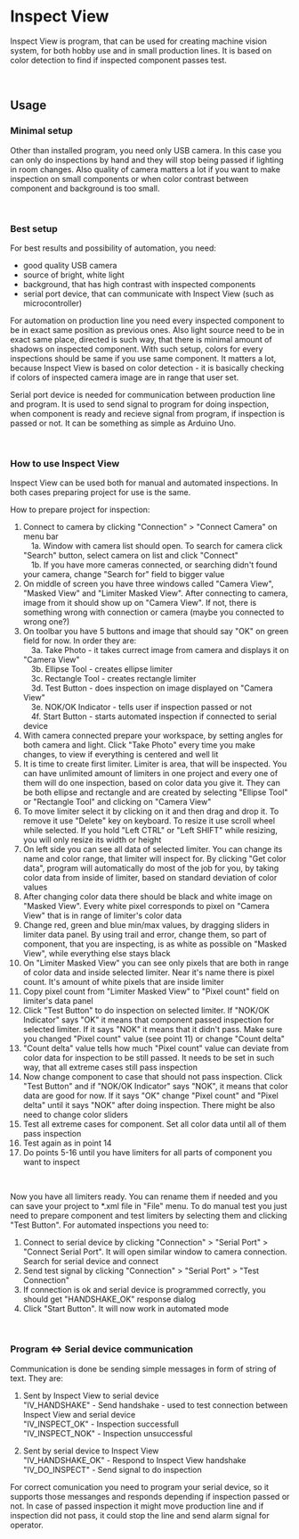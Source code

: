 # Inspect View
Inspect View is program, that can be used for creating machine vision system, for both hobby use and in small production lines. It is based on color detection to find if inspected component passes test.

<br/>

## Usage
### Minimal setup
Other than installed program, you need only USB camera. In this case you can only do inspections by hand and they will stop being passed if lighting in room changes. Also quality of camera matters a lot if you want to make inspection on small components or when color contrast between component and background is too small.

<br/>

### Best setup
For best results and possibility of automation, you need:
- good quality USB camera
- source of bright, white light
- background, that has high contrast with inspected components
- serial port device, that can communicate with Inspect View (such as microcontroller)

For automation on production line you need every inspected component to be in exact same position as previous ones. Also light source need to be in exact same place, directed is such way, that there is minimal amount of shadows on inspected component.
With such setup, colors for every inspections should be same if you use same component. It matters a lot, because Inspect View is based on color detection - it is basically checking if colors of inspected camera image are in range that user set.

Serial port device is needed for communication between production line and program. It is used to send signal to program for doing inspection, when component is ready and recieve signal from program, if inspection is passed or not. It can be something as simple as Arduino Uno.

<br/>

### How to use Inspect View
Inspect View can be used both for manual and automated inspections. In both cases preparing project for use is the same.

How to prepare project for inspection:
1. Connect to camera by clicking "Connection" > "Connect Camera" on menu bar<br/>
&emsp;1a. Window with camera list should open. To search for camera click "Search" button, select camera on list and click "Connect"<br/>
&emsp;1b. If you have more cameras connected, or searching didn't found your camera, change "Search for" field to bigger value
2. On middle of screen you have three windows called "Camera View", "Masked View" and "Limiter Masked View". After connecting to camera, image from it should show up on "Camera View". If not, there is something wrong with connection or camera (maybe you connected to wrong one?)
3. On toolbar you have 5 buttons and image that should say "OK" on green field for now. In order they are:<br/>
&emsp;3a. Take Photo - it takes currect image from camera and displays it on "Camera View"<br/>
&emsp;3b. Ellipse Tool - creates ellipse limiter<br/>
&emsp;3c. Rectangle Tool - creates rectangle limiter<br/>
&emsp;3d. Test Button - does inspection on image displayed on "Camera View"<br/>
&emsp;3e. NOK/OK Indicator - tells user if inspection passed or not<br/>
&emsp;4f. Start Button - starts automated inspection if connected to serial device
4. With camera connected prepare your workspace, by setting angles for both camera and light. Click "Take Photo" every time you make changes, to view if everything is centered and well lit
5. It is time to create first limiter. Limiter is area, that will be inspected. You can have unlimited amount of limiters in one project and every one of them will do one inspection, based on color data you give it. They can be both ellipse and rectangle and are created by selecting "Ellipse Tool" or "Rectangle Tool" and clicking on "Camera View"
6. To move limiter select it by clicking on it and then drag and drop it. To remove it use "Delete" key on keyboard. To resize it use scroll wheel while selected. If you hold "Left CTRL" or "Left SHIFT" while resizing, you will only resize its width or height
7. On left side you can see all data of selected limiter. You can change its name and color range, that limiter will inspect for. By clicking "Get color data", program will automatically do most of the job for you, by taking color data from inside of limiter, based on standard deviation of color values
8. After changing color data there should be black and white image on "Masked View". Every white pixel corresponds to pixel on "Camera View" that is in range of limiter's color data
9. Change red, green and blue min/max values, by dragging sliders in limiter data panel. By using trail and error, change them, so part of component, that you are inspecting, is as white as possible on "Masked View", while everything else stays black 
10. On "Limiter Masked View" you can see only pixels that are both in range of color data and inside selected limiter. Near it's name there is pixel count. It's amount of white pixels that are inside limiter
11. Copy pixel count from "Limiter Masked View" to "Pixel count" field on limiter's data panel
12. Click "Test Button" to do inspection on selected limiter. If "NOK/OK Indicator" says "OK" it means that component passed inspection for selected limiter. If it says "NOK" it means that it didn't pass. Make sure you changed "Pixel count" value (see point 11) or change "Count delta"
13. "Count delta" value tells how much "Pixel count" value can deviate from color data for inspection to be still passed. It needs to be set in such way, that all extreme cases still pass inspection
14. Now change component to case that should not pass inspection. Click "Test Button" and if "NOK/OK Indicator" says "NOK", it means that color data are good for now. If it says "OK" change "Pixel count" and "Pixel delta" until it says "NOK" after doing inspection. There might be also need to change color sliders
15. Test all extreme cases for component. Set all color data until all of them pass inspection
16. Test again as in point 14
17. Do points 5-16 until you have limiters for all parts of component you want to inspect

<br/>

Now you have all limiters ready. You can rename them if needed and you can save your project to *.xml file in "File" menu. To do manual test you just need to prepare component and test limiters by selecting them and clicking "Test Button". For automated inspections you need to:
1. Connect to serial device by clicking "Connection" > "Serial Port" > "Connect Serial Port". It will open similar window to camera connection. Search for serial device and connect
2. Send test signal by clicking "Connection" > "Serial Port" > "Test Connection"
3. If connection is ok and serial device is programmed correctly, you should get "HANDSHAKE_OK" response dialog
4. Click "Start Button". It will now work in automated mode

<br/>

### Program <=> Serial device communication
Communication is done be sending simple messages in form of string of text. They are:
1. Sent by Inspect View to serial device<br/>
"IV_HANDSHAKE" - Send handshake - used to test connection between Inspect View and serial device<br/>
"IV_INSPECT_OK" - Inspection successfull<br/>
"IV_INSPECT_NOK" - Inspection unsuccessful<br/>

3. Sent by serial device to Inspect View<br/>
"IV_HANDSHAKE_OK" - Respond to Inspect View handshake<br/>
"IV_DO_INSPECT" - Send signal to do inspection<br/>

For correct comunication you need to program your serial device, so it supports those messanges and responds depending if inspection passed or not. In case of passed inspection it might move production line and if inspection did not pass, it could stop the line and send alarm signal for operator.

